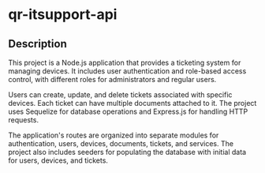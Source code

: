 # qr-itsupport-api

## Description

This project is a Node.js application that provides a ticketing system for managing devices. It includes user authentication and role-based access control, with different roles for administrators and regular users.

Users can create, update, and delete tickets associated with specific devices. Each ticket can have multiple documents attached to it. The project uses Sequelize for database operations and Express.js for handling HTTP requests. 

The application's routes are organized into separate modules for authentication, users, devices, documents, tickets, and services. The project also includes seeders for populating the database with initial data for users, devices, and tickets.